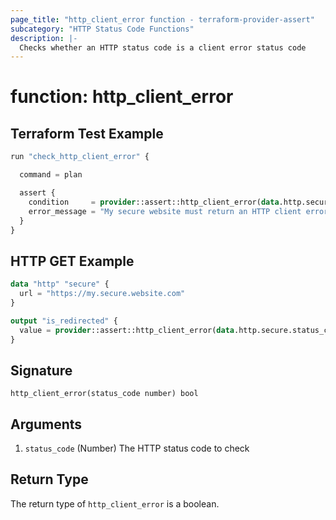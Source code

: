 ```yaml
---
page_title: "http_client_error function - terraform-provider-assert"
subcategory: "HTTP Status Code Functions"
description: |-
  Checks whether an HTTP status code is a client error status code
---
```


# function: http_client_error



## Terraform Test Example

```terraform
run "check_http_client_error" {

  command = plan

  assert {
    condition     = provider::assert::http_client_error(data.http.secured.status_code)
    error_message = "My secure website must return an HTTP client error status code"
  }
}
```

## HTTP GET Example

```terraform
data "http" "secure" {
  url = "https://my.secure.website.com"
}

output "is_redirected" {
  value = provider::assert::http_client_error(data.http.secure.status_code)
}
```

## Signature

<!-- signature generated by tfplugindocs -->
```text
http_client_error(status_code number) bool
```

## Arguments

<!-- arguments generated by tfplugindocs -->
1. `status_code` (Number) The HTTP status code to check


## Return Type

The return type of `http_client_error` is a boolean.
